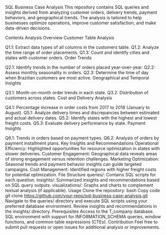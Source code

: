 SQL Business Case Analysis
This repository contains SQL queries and insights derived from analyzing customer orders, delivery trends, payment behaviors, and geographical trends. The analysis is tailored to help businesses optimize operations, improve customer satisfaction, and make data-driven decisions.

Contents
Analysis Overview
Customer Table Analysis

Q1.1: Extract data types of all columns in the customers table.
Q1.2: Analyze the time range of order placements.
Q1.3: Count and identify cities and states with customer orders.
Order Trends

Q2.1: Identify trends in the number of orders placed year-over-year.
Q2.2: Assess monthly seasonality in orders.
Q2.3: Determine the time of day when Brazilian customers are most active.
Geographical and Temporal Insights

Q3.1: Month-on-month order trends in each state.
Q3.2: Distribution of customers across states.
Cost and Delivery Analysis

Q4.1: Percentage increase in order costs from 2017 to 2018 (January to August).
Q5.1: Analyze delivery times and discrepancies between estimated and actual delivery dates.
Q5.2: Identify states with the highest and lowest freight costs.
Q5.3: Evaluate delivery performance by state.
Payment Insights

Q6.1: Trends in orders based on payment types.
Q6.2: Analysis of orders by payment installment plans.
Key Insights and Recommendations
Operational Efficiency: Highlighted opportunities for resource optimization in states with slower deliveries.
Customer Engagement: Geographical data reveals areas of strong engagement versus retention challenges.
Marketing Optimization: Seasonal trends and payment behavior insights can guide targeted campaigns.
Cost Management: Identified regions with higher freight costs for potential optimization.
File Structure
queries/: Contains SQL scripts for each question.
insights/: Summarized insights and recommendations based on SQL query outputs.
visualizations/: Graphs and charts to complement textual analysis (if applicable).
Usage
Clone the repository:
bash
Copy code
git clone https://github.com/your-repo/sql-business-case-analysis.git
Navigate to the queries/ directory and execute SQL scripts using your preferred database environment.
Review insights and recommendations in the insights/ directory.
Prerequisites
Access to the T_company database.
SQL environment with support for INFORMATION_SCHEMA queries, window functions, and common table expressions (CTEs).
Contribution
Feel free to submit pull requests or open issues for additional analysis or improvements.

